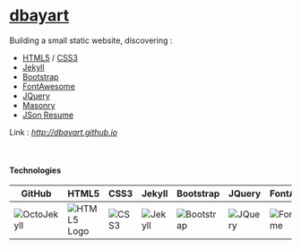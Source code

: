 # [dbayart](http://dbayart.github.io/)



Building a small static website, discovering :
* [HTML5](http://www.w3schools.com/html/html5_intro.asp) / [CSS3](http://www.w3schools.com/css/css3_intro.asp)
* [Jekyll](https://jekyllrb.com/)
* [Bootstrap](http://getbootstrap.com/)
* [FontAwesome](https://fortawesome.github.io/Font-Awesome/)
* [JQuery](https://jquery.com/)
* [Masonry](http://masonry.desandro.com/)
* [JSon Resume](https://jsonresume.org/)

Link : *http://dbayart.github.io*

<br />

#### Technologies
GitHub|HTML5|CSS3|Jekyll|Bootstrap|JQuery|FontAwesome|JSon
---|---|---|---|---|---|---|---
![OctoJekyll](http://jekyllrb.com/img/octojekyll.png "OctoJekyll Logo")|![HTML5 Logo](http://ohdoylerules.com/content/images/html5.svg "HTML5 Logo")|![CSS3](http://ohdoylerules.com/content/images/css3.svg "CSS3 Logo")|![Jekyll](https://raw.githubusercontent.com/jekyll/brand/master/jekyll-logo-black-red-transparent.png "Jekyll Logo")|![Bootstrap](http://livecode.com/wp-content/uploads/2014/03/bootstrap_logo-298x300.png "Bootstrap Logo")|![JQuery](https://upload.wikimedia.org/wikipedia/en/9/9e/JQuery_logo.svg "JQuery")|![FontAwesome](http://megan-steele.com/fontawesome/logo.png "FontAwesome Logo")|![JSon](http://sahinerbay.com/wordpress/wp-content/uploads/2016/03/JSON.png "JSon Logo")
